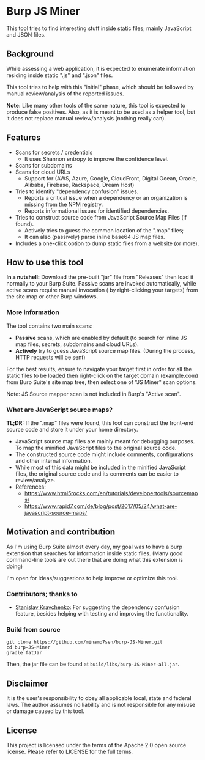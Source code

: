 # Burp JS Miner
This tool tries to find interesting stuff inside static files; mainly JavaScript and JSON files.

## Background
While assessing a web application, it is expected to enumerate information residing inside static ".js" and ".json" files. 

This tool tries to help with this "initial" phase, which should be followed by manual review/analysis of the reported issues.

**Note:** Like many other tools of the same nature, this tool is expected to produce false positives. Also, as it is meant to be used as a helper tool, but it does not replace manual review/analysis (nothing really can). 

## Features
- Scans for secrets / credentials
  - It uses Shannon entropy to improve the confidence level.
- Scans for subdomains
- Scans for cloud URLs
  - Support for (AWS, Azure, Google, CloudFront, Digital Ocean, Oracle, Alibaba, Firebase, Rackspace, Dream Host)
- Tries to identify "dependency confusion" issues.
  - Reports a critical issue when a dependency or an organization is missing from the NPM registry.
  - Reports informational issues for identified dependencies.
- Tries to construct source code from JavaScript Source Map Files (if found).
  - Actively tries to guess the common location of the ".map" files;
  - It can also (passively) parse inline base64 JS map files.
- Includes a one-click option to dump static files from a website (or more).  

## How to use this tool
**In a nutshell:** Download the pre-built "jar" file from "Releases" then load it normally to your Burp Suite. Passive scans are invoked automatically, while active scans require manual invocation ( by right-clicking your targets) from the site map or other Burp windows.

### More information
The tool contains two main scans:
- **Passive** scans, which are enabled by default (to search for inline JS map files, secrets, subdomains and cloud URLs).
- **Actively** try to guess JavaScript source map files. (During the process, HTTP requests will be sent)

For the best results, ensure to navigate your target first in order for all the static files to be loaded then right-click on the target domain
(example.com) from Burp Suite's site map tree, then select one of "JS Miner" scan options.

Note: JS Source mapper scan is not included in Burp's "Active scan".

### What are JavaScript source maps?
**TL;DR:** If the ".map" files were found, this tool can construct the front-end source code and store it under your home directory.
- JavaScript source map files are mainly meant for debugging purposes. To map the minified JavaScript files to the original source code. 
- The constructed source code might include comments, configurations and other internal information.
- While most of this data might be included in the minified JavaScript files, the original source code and its comments can be easier to review/analyze.
- References:
  - https://www.html5rocks.com/en/tutorials/developertools/sourcemaps/
  - https://www.rapid7.com/de/blog/post/2017/05/24/what-are-javascript-source-maps/


## Motivation and contribution
As I'm using Burp Suite almost every day, my goal was to have a burp extension that searches for information inside static files. (Many good command-line tools are out there that are doing what this extension is doing)

I'm open for ideas/suggestions to help improve or optimize this tool.

### Contributors; thanks to
-  [Stanislav Kravchenko](https://linkedin.com/in/staskravchenko/): For suggesting the dependency confusion feature, besides helping with testing and improving the functionality. 

### Build from source
```
git clone https://github.com/minamo7sen/burp-JS-Miner.git
cd burp-JS-Miner
gradle fatJar
```
Then, the jar file can be found at `build/libs/burp-JS-Miner-all.jar`.


## Disclaimer
It is the user's responsibility to obey all applicable local, state and federal laws. The author assumes no liability and is not responsible for any misuse or damage caused by this tool.

## License
This project is licensed under the terms of the Apache 2.0 open source license. Please refer to LICENSE for the full terms.
